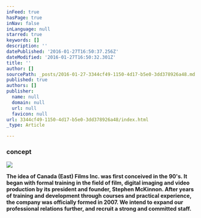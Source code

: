 ```yaml
---
inFeed: true
hasPage: true
inNav: false
inLanguage: null
starred: true
keywords: []
description: ''
datePublished: '2016-01-27T16:50:37.256Z'
dateModified: '2016-01-27T16:50:32.301Z'
title: ''
author: []
sourcePath: _posts/2016-01-27-3344cf49-1150-4d17-b5e0-3dd378926a48.md
published: true
authors: []
publisher:
  name: null
  domain: null
  url: null
  favicon: null
url: 3344cf49-1150-4d17-b5e0-3dd378926a48/index.html
_type: Article

---
```

### concept
![](https://the-grid-user-content.s3-us-west-2.amazonaws.com/592f35c3-4ae2-46f3-93f7-f71806ec0519.jpg)

**The idea of Canada (East) Films Inc. was first conceived in the 90's. It began with formal training in the field of film, digital imaging and video production by its president and founder,  Stephen McKinnon. After years of training and development through courses and practical experience, the company was officially formed in 2007\.   We intend to expand our professional relations further, and recruit a strong and committed staff.**